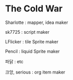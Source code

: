 # The Cold War


Sharlotte : mapper, idea maker

sk7725 : script maker

LFlicker : tile Sprite maker

Pencil : liquid Sprite maker

파닭 : etc

크앙, serious : org item maker





